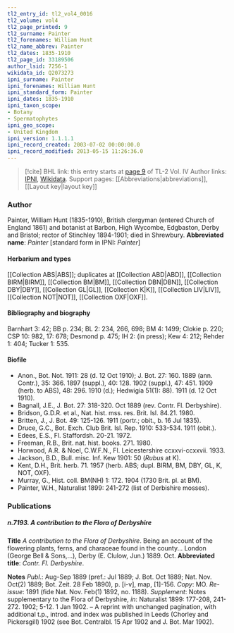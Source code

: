 ```yaml
---
tl2_entry_id: tl2_vol4_0016
tl2_volume: vol4
tl2_page_printed: 9
tl2_surname: Painter
tl2_forenames: William Hunt
tl2_name_abbrev: Painter
tl2_dates: 1835-1910
tl2_page_id: 33189506
author_lsid: 7256-1
wikidata_id: Q2073273
ipni_surname: Painter
ipni_forenames: William Hunt
ipni_standard_form: Painter
ipni_dates: 1835-1910
ipni_taxon_scope: 
- Botany
- Spermatophytes
ipni_geo_scope: 
- United Kingdom
ipni_version: 1.1.1.1
ipni_record_created: 2003-07-02 00:00:00.0
ipni_record_modified: 2013-05-15 11:26:36.0
---
```


> [!cite] BHL link: this entry starts at [page 9](https://www.biodiversitylibrary.org/page/33189506) of TL-2 Vol. IV
> Author links: [IPNI](https://www.ipni.org/a/7256-1), [Wikidata](https://www.wikidata.org/wiki/Q2073273). Support pages: [[Abbreviations|abbreviations]], [[Layout key|layout key]]

### Author

Painter, William Hunt (1835-1910), British clergyman (entered Church of England 1861) and botanist at Barbon, High Wycombe, Edgbaston, Derby and Bristol; rector of Stinchley 1894-1901; died in Shrewbury. 
**Abbreviated name**: *Painter* \[standard form in IPNI: *Painter*\]

#### Herbarium and types

[[Collection ABS|ABS]]; duplicates at [[Collection ABD|ABD]], [[Collection BIRM|BIRM]], [[Collection BM|BM]], [[Collection DBN|DBN]], [[Collection DBY|DBY]], [[Collection GL|GL]], [[Collection K|K]], [[Collection LIV|LIV]], [[Collection NOT|NOT]], [[Collection OXF|OXF]].

#### Bibliography and biography

Barnhart 3: 42; BB p. 234; BL 2: 234, 266, 698; BM 4: 1499; Clokie p. 220; CSP 10: 982, 17: 678; Desmond p. 475; IH 2: (in press); Kew 4: 212; Rehder 1: 404; Tucker 1: 535.

#### Biofile

- Anon., Bot. Not. 1911: 28 (d. 12 Oct 1910); J. Bot. 27: 160. 1889 (ann. Contr.), 35: 366. 1897 (suppl.), 40: 128. 1902 (suppl.), 47: 451. 1909 (herb. to ABS), 48: 296. 1910 (d.); Hedwigia 51(1): 88). 1911 (d. 12 Oct 1910).
- Bagnall, J.E., J. Bot. 27: 318-320. Oct 1889 (rev. Contr. Fl. Derbyshire).
- Bridson, G.D.R. et al., Nat. hist. mss. res. Brit. Isl. 84.21. 1980.
- Britten, J., J. Bot. 49: 125-126. 1911 (portr.; obit., b. 16 Jul 1835).
- Druce, G.C., Bot. Exch. Club Brit. Isl. Rep. 1910: 533-534. 1911 (obit.).
- Edees, E.S., Fl. Staffordsh. 20-21. 1972.
- Freeman, R.B., Brit. nat. hist. books. 271. 1980.
- Horwood, A.R. & Noel, C.W.F.N., Fl. Leicestershire ccxxvi-ccxxvii. 1933.
- Jackson, B.D., Bull. misc. Inf. Kew 1901: 50 (*Rubus* at K).
- Kent, D.H., Brit. herb. 71. 1957 (herb. ABS; dupl. BIRM, BM, DBY, GL, K, NOT, OXF).
- Murray, G., Hist. coll. BM(NH) 1: 172. 1904 (1730 Brit. pl. at BM).
- Painter, W.H., Naturalist 1899: 241-272 (list of Derbishire mosses).

### Publications

##### n.7193. A contribution to the Flora of Derbyshire

**Title**
*A contribution to the Flora of Derbyshire*. Being an account of the flowering plants, ferns, and characeae found in the county... London (George Bell & Sons,...), Derby (E. Clulow, Jun.) 1889. Oct.
**Abbreviated title**: *Contr. Fl. Derbyshire*.

**Notes**
*Publ*.: Aug-Sep 1889 (pref.: Jul 1889; J. Bot. Oct 1889; Nat. Nov. Oct(2) 1889; Bot. Zeit. 28 Feb 1890), p. \[i-v\], map, \[1\]-156. *Copy*: MO.
*Re-issue*: 1891 (fide Nat. Nov. Feb(1) 1892, no. 1188).
*Supplement*: Notes supplementary to the Flora of Derbyshire, *in*: Naturalist 1899: 177-208, 241-272. 1902; 5-12. 1 Jan 1902. – A reprint with unchanged pagination, with additional t.p., introd. and index was published in Leeds (Chorley and Pickersgill) 1902 (see Bot. Centralbl. 15 Apr 1902 and J. Bot. Mar 1902).


